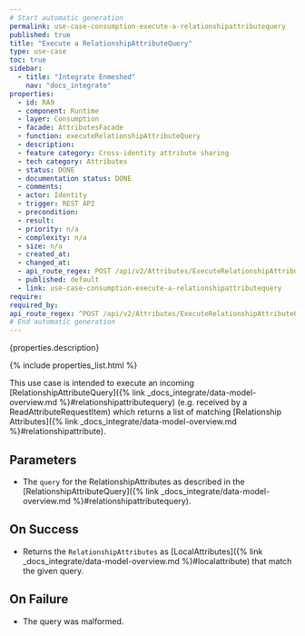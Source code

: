 ```yaml
---
# Start automatic generation
permalink: use-case-consumption-execute-a-relationshipattributequery
published: true
title: "Execute a RelationshipAttributeQuery"
type: use-case
toc: true
sidebar:
  - title: "Integrate Enmeshed"
    nav: "docs_integrate"
properties:
  - id: RA9
  - component: Runtime
  - layer: Consumption
  - facade: AttributesFacade
  - function: executeRelationshipAttributeQuery
  - description:
  - feature category: Cross-identity attribute sharing
  - tech category: Attributes
  - status: DONE
  - documentation status: DONE
  - comments:
  - actor: Identity
  - trigger: REST API
  - precondition:
  - result:
  - priority: n/a
  - complexity: n/a
  - size: n/a
  - created_at:
  - changed_at:
  - api_route_regex: POST /api/v2/Attributes/ExecuteRelationshipAttributeQuery
  - published: default
  - link: use-case-consumption-execute-a-relationshipattributequery
require:
required_by:
api_route_regex: ^POST /api/v2/Attributes/ExecuteRelationshipAttributeQuery$
# End automatic generation
---
```


{properties.description}

{% include properties_list.html %}

This use case is intended to execute an incoming [RelationshipAttributeQuery]({% link _docs_integrate/data-model-overview.md %}#relationshipattributequery) (e.g. received by a ReadAttributeRequestItem) which returns a list of matching [Relationship Attributes]({% link _docs_integrate/data-model-overview.md %}#relationshipattribute).

## Parameters

- The `query` for the RelationshipAttributes as described in the [RelationshipAttributeQuery]({% link _docs_integrate/data-model-overview.md %}#relationshipattributequery).

## On Success

- Returns the `RelationshipAttributes` as [LocalAttributes]({% link _docs_integrate/data-model-overview.md %}#localattribute) that match the given query.

## On Failure

- The query was malformed.
